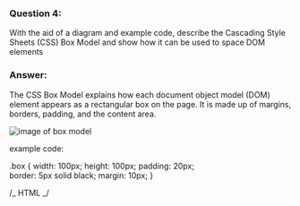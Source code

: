 ### Question 4:

With the aid of a diagram and example code, describe the Cascading Style Sheets (CSS) Box Model and show how it can be used to space DOM elements

### Answer:

The CSS Box Model explains how each document object model (DOM) element appears as a rectangular box on the page. It is made up of margins, borders, padding, and the content area.

![image of box model](image)

example code:

.box {
width: 100px;
height: 100px;
padding: 20px;  
 border: 5px solid black;
margin: 10px;
}

/_ HTML _/

<div class="box"></div>
